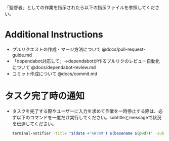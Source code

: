 「監督者」としての作業を指示されたら以下の指示ファイルを参照してください。

# Additional Instructions

- プルリクエストの作成・マージ方法について @docs/pull-request-guide.md
- 「dependabot対応して」→dependabotが作るプルリクのレビュー自動化について @docs/dependabot-review.md
- コミット作成について @docs/commit.md

# タスク完了時の通知

- タスクを完了する際やユーザーに入力を求めて作業を一時停止する際は、必ず以下のコマンドを一度だけ実行してください。subtitleとmessageで状況を伝達してください。
  ```bash
  terminal-notifier -title "$(date +'%H:%M') $(basename $(pwd))" -subtitle "[REPLACE_SUBTITLE]" -message "[REPLACE_MESSAGE]" -sound Pop && say "[REPLACE_MESSAGE]"
  ```
